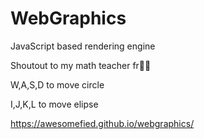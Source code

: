 # WebGraphics
JavaScript based rendering engine

Shoutout to my math teacher fr🙏💯

W,A,S,D to move circle

I,J,K,L to move elipse

https://awesomefied.github.io/webgraphics/
